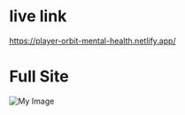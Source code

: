# live link
<https://player-orbit-mental-health.netlify.app/>

# Full Site
![My Image](https://i.ibb.co/yN6pcR9/player-orbit-mental-health-netlify-app.png)